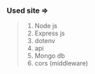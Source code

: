 ### Used site => 
> 1. Node js
> 2. Express js
> 3. dotenv 
> 4. api 
> 5. Mongo db 
> 6. cors (middleware)
